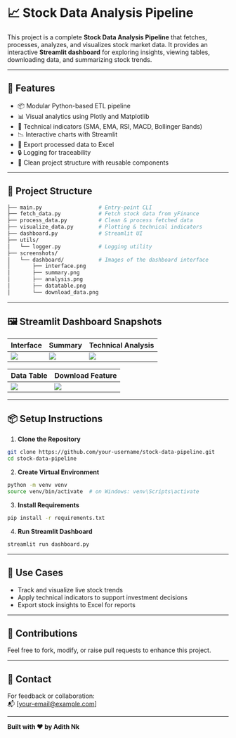 
# 📈 Stock Data Analysis Pipeline

This project is a complete **Stock Data Analysis Pipeline** that fetches, processes, analyzes, and visualizes stock market data. It provides an interactive **Streamlit dashboard** for exploring insights, viewing tables, downloading data, and summarizing stock trends.

---

## 🚀 Features

- 📦 Modular Python-based ETL pipeline
- 📊 Visual analytics using Plotly and Matplotlib
- 🧮 Technical indicators (SMA, EMA, RSI, MACD, Bollinger Bands)
- 📉 Interactive charts with Streamlit
- 🧾 Export processed data to Excel
- 🔒 Logging for traceability
- 📂 Clean project structure with reusable components

---

## 🧱 Project Structure

```bash
├── main.py                  # Entry-point CLI
├── fetch_data.py            # Fetch stock data from yFinance
├── process_data.py          # Clean & process fetched data
├── visualize_data.py        # Plotting & technical indicators
├── dashboard.py             # Streamlit UI
├── utils/
│   └── logger.py            # Logging utility
├── screenshots/
│   └── dashboard/           # Images of the dashboard interface
│       ├── interface.png
│       ├── summary.png
│       ├── analysis.png
│       ├── datatable.png
│       └── download_data.png
```

---

## 🖼️ Streamlit Dashboard Snapshots

| Interface | Summary | Technical Analysis |
|-----------|---------|--------------------|
| ![](screenshots/dashboard/interface.png) | ![](screenshots/dashboard/summary.png) | ![](screenshots/dashboard/analysis.png) |

| Data Table | Download Feature |
|------------|------------------|
| ![](screenshots/dashboard/datatable.png) | ![](screenshots/dashboard/download_data.png) |

---

## 📦 Setup Instructions

1. **Clone the Repository**

```bash
git clone https://github.com/your-username/stock-data-pipeline.git
cd stock-data-pipeline
```

2. **Create Virtual Environment**

```bash
python -m venv venv
source venv/bin/activate  # on Windows: venv\Scripts\activate
```

3. **Install Requirements**

```bash
pip install -r requirements.txt
```

4. **Run Streamlit Dashboard**

```bash
streamlit run dashboard.py
```

---

## 📍 Use Cases

- Track and visualize live stock trends
- Apply technical indicators to support investment decisions
- Export stock insights to Excel for reports

---

## 🤝 Contributions

Feel free to fork, modify, or raise pull requests to enhance this project.

---

## 📧 Contact

For feedback or collaboration:  
📬 [your-email@example.com]

---

**Built with ❤️ by Adith Nk**
